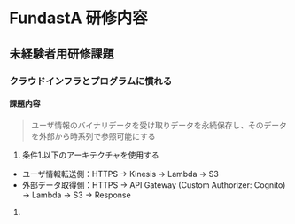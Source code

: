 # FundastA 研修内容
## 未経験者用研修課題
### クラウドインフラとプログラムに慣れる
#### 課題内容
> ユーザ情報のバイナリデータを受け取りデータを永続保存し、そのデータを外部から時系列で参照可能にする
1. 条件1.以下のアーキテクチャを使用する
  - ユーザ情報転送側：HTTPS → Kinesis → Lambda → S3
  - 外部データ取得側：HTTPS → API Gateway (Custom Authorizer: Cognito) → Lambda → S3 → Response
1. 
